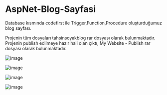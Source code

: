 # AspNet-Blog-Sayfasi
Database kısmında codefirst ile Trigger,Function,Procedure oluşturduğumuz blog sayfası.


Projenin tüm dosyaları tahsinsoyakblog rar dosyası olarak bulunmaktadır.
Projenin publish edilmeye hazır hali olan çıktı, My Website - Publish rar dosyası olarak bulunmaktadır.

![image](https://user-images.githubusercontent.com/54424377/153777042-9faf8449-26e9-4651-a5f1-4cc8c96a4b50.png)


![image](https://user-images.githubusercontent.com/54424377/153777059-d05a04cc-c3a9-40c2-b278-a2f71dfbc0d8.png)


![image](https://user-images.githubusercontent.com/54424377/153777067-945c0168-6773-45e6-9111-ca01aa0c959e.png)


![image](https://user-images.githubusercontent.com/54424377/153777077-2cc054aa-e7da-4012-a7f5-866810efe786.png)
